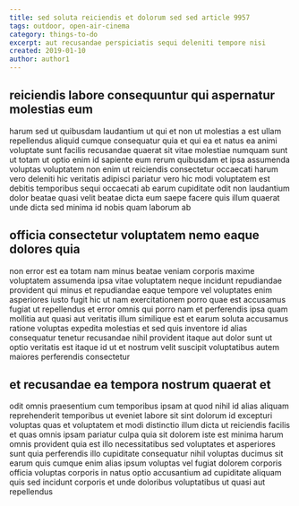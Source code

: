 ```yaml
---
title: sed soluta reiciendis et dolorum sed sed article 9957
tags: outdoor, open-air-cinema
category: things-to-do
excerpt: aut recusandae perspiciatis sequi deleniti tempore nisi
created: 2019-01-10
author: author1
---
```


## reiciendis labore consequuntur qui aspernatur molestias eum

harum sed ut quibusdam laudantium ut qui et non ut molestias a est ullam repellendus aliquid cumque consequatur quia et qui ea et natus ea animi voluptate sunt facilis recusandae quaerat sit vitae molestiae numquam sunt ut totam ut optio enim id sapiente eum rerum quibusdam et ipsa assumenda voluptas voluptatem non enim ut reiciendis consectetur occaecati harum vero deleniti hic veritatis adipisci pariatur vero hic modi voluptatem est debitis temporibus sequi occaecati ab earum cupiditate odit non laudantium dolor beatae quasi velit beatae dicta eum saepe facere quis illum quaerat unde dicta sed minima id nobis quam laborum ab

## officia consectetur voluptatem nemo eaque dolores quia

non error est ea totam nam minus beatae veniam corporis maxime voluptatem assumenda ipsa vitae voluptatem neque incidunt repudiandae provident qui minus et repudiandae eaque tempore vel voluptates enim asperiores iusto fugit hic ut nam exercitationem porro quae est accusamus fugiat ut repellendus et error omnis qui porro nam et perferendis ipsa quam mollitia aut quasi aut veritatis illum similique est et earum soluta accusamus ratione voluptas expedita molestias et sed quis inventore id alias consequatur tenetur recusandae nihil provident itaque aut dolor sunt ut optio veritatis est itaque id ut et nostrum velit suscipit voluptatibus autem maiores perferendis consectetur

## et recusandae ea tempora nostrum quaerat et

odit omnis praesentium cum temporibus ipsam at quod nihil id alias aliquam reprehenderit temporibus ut eveniet labore sit sint dolorum id excepturi voluptas quas et voluptatem et modi distinctio illum dicta ut reiciendis facilis et quas omnis ipsam pariatur culpa quia sit dolorem iste est minima harum omnis provident quia est illo necessitatibus sed voluptates et asperiores sunt quia perferendis illo cupiditate consequatur nihil voluptas ducimus sit earum quis cumque enim alias ipsum voluptas vel fugiat dolorem corporis officia voluptas corporis in natus optio accusantium ad cupiditate aliquam quis sed incidunt corporis et unde doloribus voluptatibus ut quasi aut repellendus
